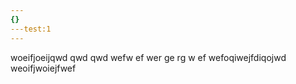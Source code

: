 ```yaml
---
{}
---test:1
---
```

woeifjoeijqwd
qwd
qwd
wefw
ef
wer
ge
rg
w
ef
wefoqiwejfdiqojwd
weoifjwoiejfwef

<!--stackedit_data:
eyJoaXN0b3J5IjpbMTM4OTcxNTQ5N119
-->